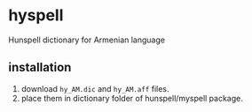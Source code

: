 # hyspell
Hunspell dictionary for Armenian language

## installation
1. download `hy_AM.dic` and `hy_AM.aff` files.
1. place them in dictionary folder of hunspell/myspell package.

